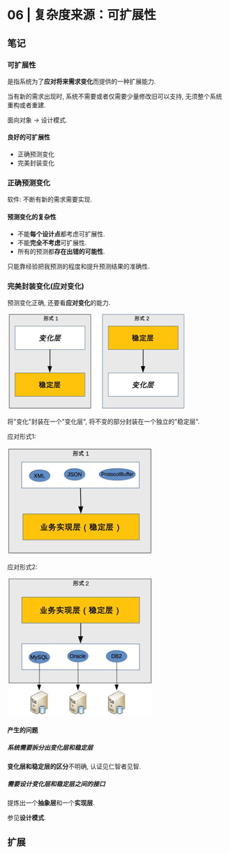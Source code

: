 # 06 | 复杂度来源：可扩展性

## 笔记

### 可扩展性

是指系统为了**应对将来需求变化**而提供的一种扩展能力.

当有新的需求出现时, 系统不需要或者仅需要少量修改旧可以支持, 无须整个系统重构或者重建.

面向对象 -> 设计模式.

#### 良好的可扩展性

* 正确预测变化
* 完美封装变化

### 正确预测变化

软件: 不断有新的需求需要实现.

#### 预测变化的复杂性

* 不能**每个设计点**都考虑可扩展性.
* 不能**完全不考虑**可扩展性.
* 所有的预测都**存在出错的可能性**.

只能靠经验把我预测的程度和提升预测结果的准确性.

### 完美封装变化(应对变化)

预测变化正确, 还要看**应对变化**的能力.

![](./img/06_01.png)

将"变化"封装在一个"变化层", 将不变的部分封装在一个独立的"稳定层".

应对形式1:

![](./img/06_02.png)

应对形式2:

![](./img/06_03.png)

#### 产生的问题

##### 系统需要拆分出变化层和稳定层

**变化层和稳定层的区分**不明确, 认证见仁智者见智.

##### 需要设计变化层和稳定层之间的接口

提炼出一个**抽象层**和一个**实现层**.

参见**设计模式**.

## 扩展
